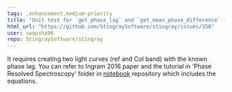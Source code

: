 ```yaml
---
tags: ,enhancement,medium-priority
title: "Unit test for `get_phase_lag` and `get_mean_phase_difference` functions"
html_url: "https://github.com/StingraySoftware/stingray/issues/358"
user: swapsha96
repo: StingraySoftware/stingray
---
```


It requires creating two light curves (ref and CoI band) with the known phase lag. You can refer to Ingram 2016 paper and the tutorial in 'Phase Resolved Spectroscopy' folder in [notebook](https://github.com/swapsha96/gsoc-learning) repository which includes the equations.